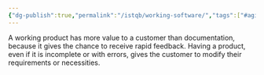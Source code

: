 ```yaml
---
{"dg-publish":true,"permalink":"/istqb/working-software/","tags":["#agile","#product","agile-tester"]}
---
```



A working product has more value to a customer than documentation, because it gives the chance to receive rapid feedback.
Having a product, even if it is incomplete or with errors, gives the customer to modify their requirements or necessities.
